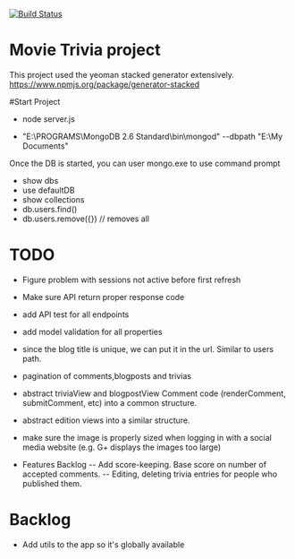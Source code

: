 [![Build Status](https://travis-ci.org/quantumlicht/collarbone.svg?branch=no-library)](https://travis-ci.org/quantumlicht/collarbone)
# Movie Trivia project
This project used the yeoman stacked generator extensively.
https://www.npmjs.org/package/generator-stacked


#Start Project
- node server.js

- "E:\PROGRAMS\MongoDB 2.6 Standard\bin\mongod" --dbpath "E:\My Documents"


Once the DB is started, you can user mongo.exe to use command prompt

- show dbs
- use defaultDB
- show collections
- db.users.find()
- db.users.remove({}) // removes all

# TODO
- Figure problem with sessions not active  before first refresh
- Make sure API return proper response code
- add API test for all endpoints
- add model validation for all properties
- since the blog title is unique, we can put it in the url. Similar to users path.
- pagination of comments,blogposts and trivias
- abstract triviaView and blogpostView Comment code (renderComment, submitComment, etc) into a common structure.
- abstract edition views into a similar structure.
- make sure the image is properly sized when logging in with a social media website (e.g. G+ displays the images too large)

- Features Backlog
-- Add score-keeping. Base score on number of accepted comments.
-- Editing, deleting trivia entries for people who published them.


# Backlog
- Add utils to the app so it's globally available

